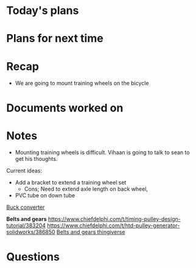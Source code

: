 # Today's plans
# Plans for next time
# Recap
- We are going to mount training wheels on the bicycle
# Documents worked on

# Notes
- Mounting training wheels is difficult. Vihaan is going to talk to sean to get his thoughts.

Current ideas:
- Add a bracket to extend a training wheel set
	- Cons; Need to extend axle length on back wheel, 
- PVC tube on down tube

[Buck converter](https://learnabout-electronics.org/PSU/psu31.php)

**Belts and gears**
https://www.chiefdelphi.com/t/timing-pulley-design-tutorial/383204
https://www.chiefdelphi.com/t/htd-pulley-generator-solidworks/386850
[Belts and gears thingiverse](https://www.thingiverse.com/thing:16627)
[](https://www.amazon.com/Zeberoxyz-Synchronous-Aluminum-Timing-20-60T-8B-6/dp/B08QZ4365D/ref=sr_1_6?crid=UNHC2E4TOVGG&dib=eyJ2IjoiMSJ9.79rrqGF0wTfA0FyzkoATiAeTRmdtreiwD7TlkDjpSuW6g8ESMav04TKQd3jG4SdCUzG__B1p-PLF4wD6fFOZZzH4Hvtxr0OAZlgtDl5DViHjyF43Zek6aVW13rutWIFXNKD8KqGtGzLh1ZamOCZkIiapObvZrb-axEOAK7rGZyJn77k5InMFormqum0wxNkTKiMbjYkmk1_9_7PkJD_jGnhE2gntmZOngotgaEu3RIA.W0LSJQA1za4kLcikYRXqgqh7yLaA8h0Q8B5AQ4k3cRY&dib_tag=se&keywords=synchronous%2Bbelt&qid=1730825657&sprefix=synchronous%2Bbelt%2Caps%2C196&sr=8-6&th=1)
# Questions


